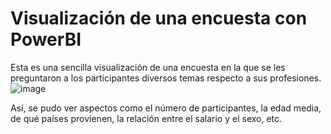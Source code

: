 # Visualización de una encuesta con PowerBI
Esta es una sencilla visualización de una encuesta en la que se les preguntaron a los participantes diversos temas respecto a sus profesiones.
![image](https://github.com/user-attachments/assets/d274bd4e-6048-4f8e-a7e8-1163ce1aa58a)

Así, se pudo ver aspectos como el número de participantes, la edad media, de qué países provienen, la relación entre el salario y el sexo, etc.

